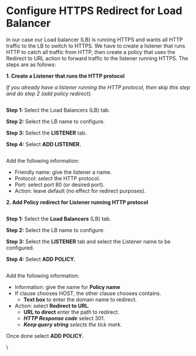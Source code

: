 # Configure HTTPS Redirect for Load Balancer

In our case our Load balancer (LB) is running HTTPS and wants all HTTP traffic to the LB to switch to HTTPS. We have to create a listener that runs HTTP to catch all traffic from HTTP, then create a policy that uses the Redirect to URL action to forward traffic to the listener running HTTPS. The steps are as follows:

**1. Create a Listener that runs the HTTP protocol**

_If you already have a listener running the HTTP protocol, then skip this step and do step 2 (add policy redirect)._

<figure><img src="https://docs.vngcloud.vn/download/attachments/59802700/http_https1.jpg?version=1&#x26;modificationDate=1685076377000&#x26;api=v2" alt=""><figcaption></figcaption></figure>

**Step 1:** Select the Load Balancers (LB) tab.

**Step 2:** Select the LB name to configure.

**Step 3:** Select the **LISTENER** tab.

**Step 4:** Select **ADD LISTENER.**

<figure><img src="https://docs.vngcloud.vn/download/attachments/59802700/image2020-5-12_10-44-26.png?version=1&#x26;modificationDate=1685076377000&#x26;api=v2" alt=""><figcaption></figcaption></figure>

Add the following information:

* Friendly name: give the listener a name.
* Protocol: select the HTTP protocol.
* Port: select port 80 (or desired port).
* Action: leave default (no effect for redirect purposes).

**2. Add Policy redirect for Listener running HTTP protocol**

<figure><img src="https://docs.vngcloud.vn/download/attachments/59802700/http_https.jpg?version=1&#x26;modificationDate=1685076378000&#x26;api=v2" alt=""><figcaption></figcaption></figure>

**Step 1:** Select the **Load Balancers** (LB) tab.

**Step 2:** Select the LB name to configure.

**Step 3:** Select the **LISTENER** tab and select the Listener name to be configured.

**Step 4:** Select **ADD POLICY.**

<figure><img src="https://docs.vngcloud.vn/download/attachments/59802700/https.jpg?version=1&#x26;modificationDate=1685076378000&#x26;api=v2" alt=""><figcaption></figcaption></figure>

Add the following information:

* Information: give the name for **Policy name**
* If clause chooses HOST, the other clause chooses contains.
  * **Text box** to enter the domain name to redirect.
* Action: select **Redirect to URL**.
  * **URL to direct** enter the path to redirect.
  * _**HTTP Response code**_ select 301.
  * _**Keep query string** selects the tick mark._

Once done select **ADD POLICY.**

\
